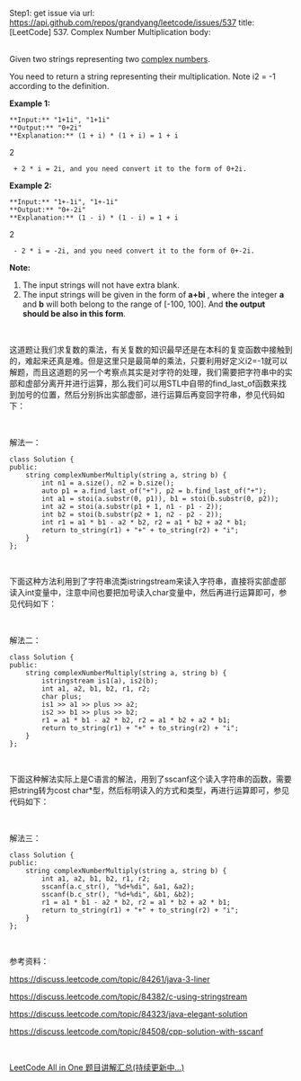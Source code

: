 Step1: get issue via url: https://api.github.com/repos/grandyang/leetcode/issues/537 
 title:[LeetCode] 537. Complex Number Multiplication 
 body:  
  

Given two strings representing two [complex numbers](https://en.wikipedia.org/wiki/Complex_number).

You need to return a string representing their multiplication. Note i2 = -1 according to the definition.

**Example 1:**  

    
    
    **Input:** "1+1i", "1+1i"
    **Output:** "0+2i"
    **Explanation:** (1 + i) * (1 + i) = 1 + i

2
    
    
     + 2 * i = 2i, and you need convert it to the form of 0+2i.
    

**Example 2:**  

    
    
    **Input:** "1+-1i", "1+-1i"
    **Output:** "0+-2i"
    **Explanation:** (1 - i) * (1 - i) = 1 + i

2
    
    
     - 2 * i = -2i, and you need convert it to the form of 0+-2i.
    

**Note:**

  1. The input strings will not have extra blank.
  2. The input strings will be given in the form of **a+bi** , where the integer **a** and **b** will both belong to the range of [-100, 100]. And **the output should be also in this form**.



 

这道题让我们求复数的乘法，有关复数的知识最早还是在本科的复变函数中接触到的，难起来还真是难。但是这里只是最简单的乘法，只要利用好定义i2=-1就可以解题，而且这道题的另一个考察点其实是对字符的处理，我们需要把字符串中的实部和虚部分离开并进行运算，那么我们可以用STL中自带的find_last_of函数来找到加号的位置，然后分别拆出实部虚部，进行运算后再变回字符串，参见代码如下：

 

解法一：
    
    
    class Solution {
    public:
        string complexNumberMultiply(string a, string b) {
            int n1 = a.size(), n2 = b.size();
            auto p1 = a.find_last_of("+"), p2 = b.find_last_of("+");
            int a1 = stoi(a.substr(0, p1)), b1 = stoi(b.substr(0, p2));
            int a2 = stoi(a.substr(p1 + 1, n1 - p1 - 2));
            int b2 = stoi(b.substr(p2 + 1, n2 - p2 - 2));
            int r1 = a1 * b1 - a2 * b2, r2 = a1 * b2 + a2 * b1;
            return to_string(r1) + "+" + to_string(r2) + "i";
        }
    };

 

下面这种方法利用到了字符串流类istringstream来读入字符串，直接将实部虚部读入int变量中，注意中间也要把加号读入char变量中，然后再进行运算即可，参见代码如下：

 

解法二：
    
    
    class Solution {
    public:
        string complexNumberMultiply(string a, string b) {
            istringstream is1(a), is2(b);
            int a1, a2, b1, b2, r1, r2;
            char plus;
            is1 >> a1 >> plus >> a2;
            is2 >> b1 >> plus >> b2;
            r1 = a1 * b1 - a2 * b2, r2 = a1 * b2 + a2 * b1;
            return to_string(r1) + "+" + to_string(r2) + "i";
        }
    };

 

下面这种解法实际上是C语言的解法，用到了sscanf这个读入字符串的函数，需要把string转为cost char*型，然后标明读入的方式和类型，再进行运算即可，参见代码如下：

 

解法三：
    
    
    class Solution {
    public:
        string complexNumberMultiply(string a, string b) {
            int a1, a2, b1, b2, r1, r2;
            sscanf(a.c_str(), "%d+%di", &a1, &a2);
            sscanf(b.c_str(), "%d+%di", &b1, &b2);
            r1 = a1 * b1 - a2 * b2, r2 = a1 * b2 + a2 * b1;
            return to_string(r1) + "+" + to_string(r2) + "i";
        }
    };

 

参考资料：

<https://discuss.leetcode.com/topic/84261/java-3-liner>

<https://discuss.leetcode.com/topic/84382/c-using-stringstream>

<https://discuss.leetcode.com/topic/84323/java-elegant-solution>

<https://discuss.leetcode.com/topic/84508/cpp-solution-with-sscanf>

 

[LeetCode All in One 题目讲解汇总(持续更新中...)](http://www.cnblogs.com/grandyang/p/4606334.html)
